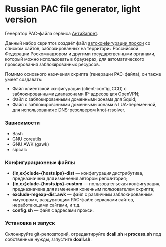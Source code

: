 Russian PAC file generator, light version
=========================================

Генератор PAC-файла сервиса [АнтиЗапрет](https://antizapret.prostovpn.org/).

Данный набор скриптов создаёт файл [автоконфигурации прокси](https://en.wikipedia.org/wiki/Proxy_auto-config) со списком сайтов, заблокированных на территории Российской Федерации Роскомнадзором и другими государственными органами, который можно использовать в браузерах, для автоматического проксирования заблокированных ресурсов.

Помимо основного назнчения скрипта (генерации PAC-файла), он также умеет создавать:

* Файл клиентской конфигурации (client-config, CCD) с заблокированными диапазонами IP-адресов для OpenVPN;
* Файл с заблокированными доменными зонами для Squid;
* Файл с заблокированными доменными зонами в LUA-переменной, для использования с DNS-резолвером knot-resolver.

### Зависимости

* Bash
* GNU coreutils
* GNU AWK (gawk)
* sipcalc

### Конфигурационные файлы

* **{in,ex}clude-{hosts,ips}-dist** — конфигурация дистрибутива, предназначена для изменения автором репозитория;
* **{in,ex}clude-{hosts,ips}-custom** — пользовательская конфигурация, предназначена для изменения конечным пользователем скрипта;
* **exclude-regexp-dist.awk** — файл с различным заблокированным «мусором», раздувающим PAC-файл: зеркалами сайтов, неработающими сайтами, и т.д.
* **config.sh** — файл с адресами прокси.

### Установка и запуск

Склонируйте git-репозиторий, отредактируйте **doall.sh** и **process.sh** под собственные нужды, запустите **doall.sh**.
